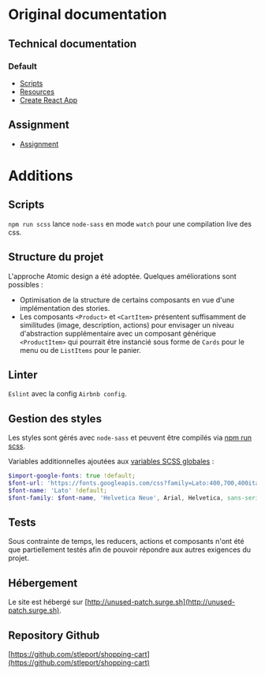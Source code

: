 # Original documentation
## Technical documentation
### Default
- [Scripts](./docs/scripts.md)
- [Resources](./docs/resources.md)
- [Create React App](./docs/create-react-app.md)
## Assignment
- [Assignment](./docs/README.md)

# Additions
## Scripts
`npm run scss` lance `node-sass` en mode `watch` pour une compilation live des css.
## Structure du projet
L'approche Atomic design a été adoptée. Quelques améliorations sont possibles :

- Optimisation de la structure de certains composants en vue d'une implémentation des stories.
- Les composants `<Product>` et `<CartItem>` présentent suffisamment de similitudes (image, description, actions) pour envisager un niveau d'abstraction supplémentaire avec un composant générique `<ProductItem>` qui pourrait être instancié sous forme de `Cards` pour le menu ou de `ListItems` pour le panier.
## Linter
`Eslint` avec la  config `Airbnb config`.
## Gestion des styles
Les styles sont gérés avec `node-sass` et peuvent être compilés via [npm run scss](#Scripts).

Variables additionnelles ajoutées aux [variables SCSS globales](../src/assets/scss/_variables.scss) :
```scss
$import-google-fonts: true !default;
$font-url: 'https://fonts.googleapis.com/css?family=Lato:400,700,400italic,700italic&subset=latin,latin-ext' !default;
$font-name: 'Lato' !default;
$font-family: $font-name, 'Helvetica Neue', Arial, Helvetica, sans-serif !default;
```
## Tests
Sous contrainte de temps, les reducers, actions et composants n'ont été que partiellement testés afin de pouvoir répondre aux autres exigences du projet.
## Hébergement
Le site est hébergé sur [http://unused-patch.surge.sh](http://unused-patch.surge.sh).
## Repository Github
[https://github.com/stleport/shopping-cart](https://github.com/stleport/shopping-cart)